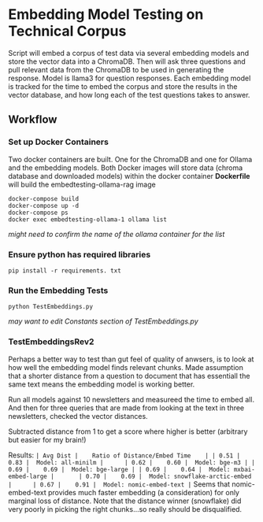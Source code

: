 # Embedding Model Testing on Technical Corpus

Script will embed a corpus of test data via several embedding models and store the vector
data into a ChromaDB. Then will ask three questions and pull relevant data from the 
ChromaDB to be used in generating the response.  Model is llama3 for question responses.
Each embedding model is tracked for the time to embed the corpus and store the results
in the vector database, and how long each of the test questions takes to answer.

## Workflow

### Set up Docker Containers

Two docker containers are built.  One for the ChromaDB and one for Ollama and the embedding models.
Both Docker images will store data (chroma database and downloaded models) within the docker container
**Dockerfile** will build the embedtesting-ollama-rag image

```
docker-compose build
docker-compose up -d
docker-compose ps
docker exec embedtesting-ollama-1 ollama list
```
*might need to confirm the name of the ollama container for the list*

### Ensure python has required libraries
```
pip install -r requirements. txt
```

### Run the Embedding Tests
```
python TestEmbeddings.py
```
*may want to edit Constants section of TestEmbeddings.py*


### TestEmbeddingsRev2
Perhaps a better way to test than gut feel of quality of anwsers, is to look at how well the embedding model finds relevant chunks. Made assumption that a shorter distance from a question to document that has essentiall the same text means the embedding model is working better.

Run all models against 10 newsletters and measureed the time to embed all.  And then for three queries that are made from looking at the text in three newsletters, checked the vector distances.

Subtracted distance from 1 to get a score where higher is better (arbitrary but easier for my brain!)

Results:
`
| Avg Dist |    Ratio of Distance/Embed Time	|
| 0.51 |	0.83 |	Model: all-minilm |		
| 0.62 |	0.60 |	Model: bge-m3 |
| 0.69 |	0.69 |	Model: bge-large |
| 0.69 |	0.64 |	Model: mxbai-embed-large |		
| 0.70 |	0.69 |	Model: snowflake-arctic-embed |		
| 0.67 | 	0.91 |	Model: nomic-embed-text |
`
Seems that nomic-embed-text provides much faster embedding (a consideration) for only marginal loss of distance.  Note that the distance winner (snowflake) did very poorly in picking the right chunks...so really should be disqualified.